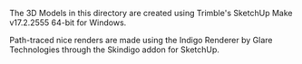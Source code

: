 The 3D Models in this directory are created using Trimble's SketchUp Make v17.2.2555 64-bit for Windows. 

Path-traced nice renders are made using the Indigo Renderer by Glare Technologies through the Skindigo addon for SketchUp.